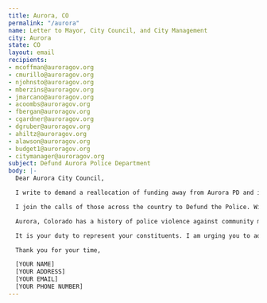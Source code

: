```yaml
---
title: Aurora, CO
permalink: "/aurora"
name: Letter to Mayor, City Council, and City Management
city: Aurora
state: CO
layout: email
recipients:
- mcoffman@auroragov.org
- cmurillo@auroragov.org
- njohnsto@auroragov.org
- mberzins@auroragov.org
- jmarcano@auroragov.org
- acoombs@auroragov.org
- fbergan@auroragov.org
- cgardner@auroragov.org
- dgruber@auroragov.org
- ahiltz@auroragov.org
- alawson@auroragov.org
- budget1@auroragov.org
- citymanager@auroragov.org
subject: Defund Aurora Police Department
body: |-
  Dear Aurora City Council,

  I write to demand a reallocation of funding away from Aurora PD and into social and public programming that takes place in our communities.

  I join the calls of those across the country to Defund the Police. With record unemployment and a seemingly intractable pattern of abuse and unequal treatment by police, we need a budget that adequately and effectively meets the needs of impacted Aurora residents. The Police Department’s 2020 budget increased by $7.0 million (5.7 percent) over the 2019 Budget, making for a total of $128,772,136. This is unacceptable, and I demand that the city council remedy this gross display of priorities. While we’ve been spending extraordinary amounts on policing, we have not seen improvements to safety, homelessness, mental health, or housing affordability in our city. Instead, we see wasteful and harmful actions of our police. You must support a budget that supports social equity in our community, rather than empowering the police forces that tear us apart.

  Aurora, Colorado has a history of police violence against community members. In addition to being defunded, Aurora PD needs to be held accountable. I call on Mayor Coffman to open a new investigation into the officers Nathan Woodyard, Jason Rosenblatt, and Randy Roedema responsible for the death of Elijah McClain, and that each officer be taken off duty immediately.

  It is your duty to represent your constituents. I am urging you to advocate for revision of the Aurora city budget for the upcoming fiscal year, reflecting the decades of research showing that education and social programs much better promote the safety of a city than policing.

  Thank you for your time,

  [YOUR NAME]
  [YOUR ADDRESS]
  [YOUR EMAIL]
  [YOUR PHONE NUMBER]
---
```


